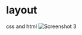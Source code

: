 # layout
css and html
![Screenshot 3](https://user-images.githubusercontent.com/85819910/124553155-08210b80-de52-11eb-94c1-04591e2a4aca.png)
